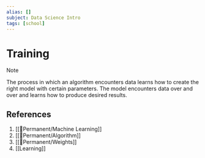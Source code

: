 ```yaml
---
alias: []
subject: Data Science Intro
tags: [school]
---
```

# Training


> [!note]
The process in which an algorithm encounters data learns how to create the right model with certain parameters. The model encounters data over and over and learns how to produce desired results.

## References
1. [[🗻Permanent/Machine Learning]]
2. [[🗻Permanent/Algorithm]]
3. [[🗻Permanent/Weights]]
4. [[Learning]]